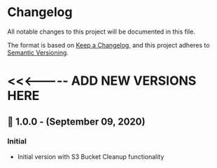 # Changelog
All notable changes to this project will be documented in this file.

The format is based on [Keep a Changelog](https://keepachangelog.com/en/1.0.0/),
and this project adheres to [Semantic Versioning](https://semver.org/).


# <<<----- ADD NEW VERSIONS HERE

## 🚀 1.0.0 - (September 09, 2020)
### Initial
- Initial version with S3 Bucket Cleanup functionality
